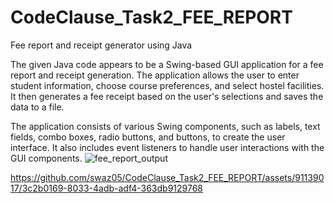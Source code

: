 # CodeClause_Task2_FEE_REPORT
Fee report and receipt generator using Java

The given Java code appears to be a Swing-based GUI application for a fee report and receipt generation. The application allows the user to enter student information, choose course preferences, and select hostel facilities. It then generates a fee receipt based on the user's selections and saves the data to a file.

The application consists of various Swing components, such as labels, text fields, combo boxes, radio buttons, and buttons, to create the user interface. It also includes event listeners to handle user interactions with the GUI components.
![fee_report_output](https://github.com/swaz05/CodeClause_Task2_FEE_REPORT/assets/91139017/ffb9d30d-52bf-4093-9e06-17ac82eef7db)


https://github.com/swaz05/CodeClause_Task2_FEE_REPORT/assets/91139017/3c2b0169-8033-4adb-adf4-363db9129768

